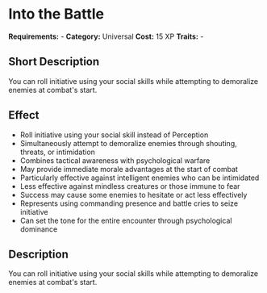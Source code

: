 # Into the Battle

**Requirements:** -
**Category:** Universal
**Cost:** 15 XP
**Traits:** -


## Short Description
You can roll initiative using your social skills while attempting to demoralize enemies at combat's start.

## Effect
- Roll initiative using your social skill instead of Perception
- Simultaneously attempt to demoralize enemies through shouting, threats, or intimidation
- Combines tactical awareness with psychological warfare
- May provide immediate morale advantages at the start of combat
- Particularly effective against intelligent enemies who can be intimidated
- Less effective against mindless creatures or those immune to fear
- Success may cause some enemies to hesitate or act less effectively
- Represents using commanding presence and battle cries to seize initiative
- Can set the tone for the entire encounter through psychological dominance

## Description
You can roll initiative using your social skills while attempting to demoralize enemies at combat's start.